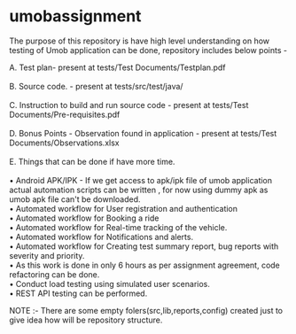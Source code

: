 # umobassignment
The purpose of this repository is have high level understanding on how testing of Umob application can be done, repository includes below points -

A. Test plan- present at tests/Test Documents/Testplan.pdf <br><br>
B. Source code. - present at tests/src/test/java/  <br><br>
C. Instruction to build and run source code - present at tests/Test Documents/Pre-requisites.pdf  <br><br> 
D. Bonus Points - Observation found in application - present at tests/Test Documents/Observations.xlsx <br><br>
E. Things that can be done if have more time. <br><br>
   • Android APK/IPK - If we get access to apk/ipk file of umob application actual automation scripts can be written , for now using dummy apk as umob apk file can't be downloaded.   <br>
   • Automated workflow for User registration and authentication<br>
   • Automated workflow for Booking a ride<br>
   • Automated workflow for Real-time tracking of the vehicle.<br>
   • Automated workflow for Notifications and alerts.<br>
   • Automated workflow for Creating test summary report, bug reports with severity and priority.<br>
   • As this work is done in only 6 hours as per assignment agreement, code refactoring can be done.<br>
   • Conduct load testing using simulated user scenarios.<br>
   • REST API testing can be performed.<br>   

NOTE :- There are some empty folers(src,lib,reports,config) created just to give idea how will be repository structure.<br>
        

